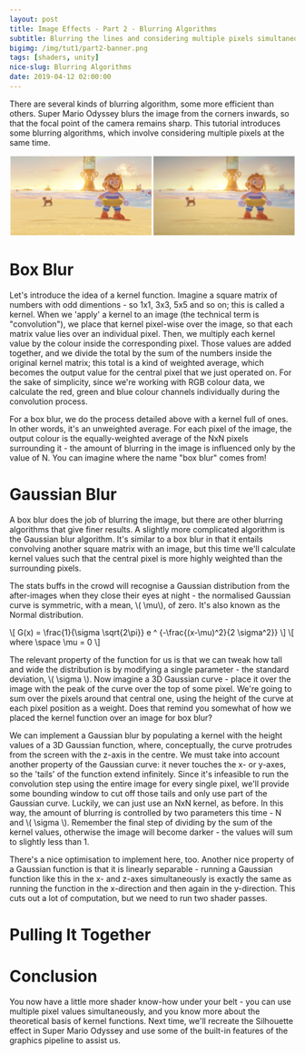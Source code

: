 ```yaml
---
layout: post
title: Image Effects - Part 2 - Blurring Algorithms
subtitle: Blurring the lines and considering multiple pixels simultaneously
bigimg: /img/tut1/part2-banner.png
tags: [shaders, unity]
nice-slug: Blurring Algorithms
date: 2019-04-12 02:00:00
---
```


There are several kinds of blurring algorithm, some more efficient than others. Super Mario Odyssey blurs the image from the corners inwards, so that the focal point of the camera remains sharp. This tutorial introduces some blurring algorithms, which involve considering multiple pixels at the same time.

![Blur](/img/tut1/part2-blur.png)

# Box Blur

Let's introduce the idea of a kernel function. Imagine a square matrix of numbers with odd dimentions - so 1x1, 3x3, 5x5 and so on; this is called a kernel. When we 'apply' a kernel to an image (the technical term is "convolution"), we place that kernel pixel-wise over the image, so that each matrix value lies over an individual pixel. Then, we multiply each kernel value by the colour inside the corresponding pixel. Those values are added together, and we divide the total by the sum of the numbers inside the original kernel matrix; this total is a kind of weighted average, which becomes the output value for the central pixel that we just operated on. For the sake of simplicity, since we're working with RGB colour data, we calculate the red, green and blue colour channels individually during the convolution process.

For a box blur, we do the process detailed above with a kernel full of ones. In other words, it's an unweighted average. For each pixel of the image, the output colour is the equally-weighted average of the NxN pixels surrounding it - the amount of blurring in the image is influenced only by the value of N. You can imagine where the name "box blur" comes from!

# Gaussian Blur

A box blur does the job of blurring the image, but there are other blurring algorithms that give finer results. A slightly more complicated algorithm is the Gaussian blur algorithm. It's similar to a box blur in that it entails convolving another square matrix with an image, but this time we'll calculate kernel values such that the central pixel is more highly weighted than the surrounding pixels.

The stats buffs in the crowd will recognise a Gaussian distribution from the after-images when they close their eyes at night - the normalised Gaussian curve is symmetric, with a mean, \\( \mu\\), of zero. It's also known as the Normal distribution.

\\[ 
    G(x) = \frac{1}{\sigma \sqrt{2\pi}} e ^ {-\frac{(x-\mu)^2}{2 \sigma^2}}
\\]
\\[
    where \space \mu = 0
\\]

The relevant property of the function for us is that we can tweak how tall and wide the distribution is by modifying a single parameter - the standard deviation, \\( \sigma \\). Now imagine a 3D Gaussian curve - place it over the image with the peak of the curve over the top of some pixel. We're going to sum over the pixels around that central one, using the height of the curve at each pixel position as a weight. Does that remind you somewhat of how we placed the kernel function over an image for box blur?

We can implement a Gaussian blur by populating a kernel with the height values of a 3D Gaussian function, where, conceptually, the curve protrudes from the screen with the z-axis in the centre. We must take into account another property of the Gaussian curve: it never touches the x- or y-axes, so the 'tails' of the function extend infinitely. Since it's infeasible to run the convolution step using the entire image for every single pixel, we'll provide some bounding window to cut off those tails and only use part of the Gaussian curve. Luckily, we can just use an NxN kernel, as before. In this way, the amount of blurring is controlled by two parameters this time - N and \\( \sigma \\). Remember the final step of dividing by the sum of the kernel values, otherwise the image will become darker - the values will sum to slightly less than 1.

There's a nice optimisation to implement here, too. Another nice property of a Gaussian function is that it is linearly separable - running a Gaussian function like this in the x- and z-axes simultaneously is exactly the same as running the function in the x-direction and then again in the y-direction. This cuts out a lot of computation, but we need to run two shader passes.

# Pulling It Together

# Conclusion

You now have a little more shader know-how under your belt - you can use multiple pixel values simultaneously, and you know more about the theoretical basis of kernel functions. Next time, we'll recreate the Silhouette effect in Super Mario Odyssey and use some of the built-in features of the graphics pipeline to assist us.
